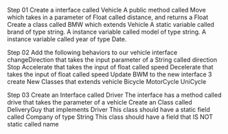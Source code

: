 Step 01
Create a interface called Vehicle
A public method called Move which takes in a parameter of Float called distance, and returns a Float
Create a class called BMW which extends Vehicle
A static variable called brand of type string.
A instance variable called model of type string.
A instance variable called year of type Date.

Step 02
Add the following behaviors to our vehicle interface
changeDirection that takes the input parameter of a String called direction
Stop
Accelerate that takes the input of float called speed
Decelerate that takes the input of float called speed
Update BWM to the new interface
3 create New Classes that extends vehicle
Bicycle
MotorCycle
UniCycle

Step 03
Create an Interface called Driver
The interface has a method called drive that takes the parameter of a vehicle
Create an Class called DeliveryGuy that implements Driver
This class should have a static field called Company of type String
This class should have a field that IS NOT static called name